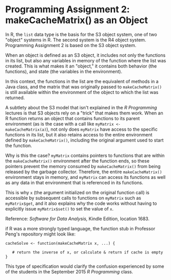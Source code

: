 # Programming Assignment 2: makeCacheMatrix() as an Object

In R, the `list` data type is the basis for the S3 object system, one of two "object" systems in R. The second system is the R4 object system. Programming Assignment 2 is based on the S3 object system.

When an object is defined as an S3 object, it includes not only the functions in its list, but also any variables in memory of the function where the list was created. This is what makes it an "object," it contains both behavior (the functions), and state (the variables in the environment).

In this context, the functions in the list are the equivalent of methods in a Java class, and the matrix that was originally passed to `makeCacheMatrix()` is still available within the environment of the object to which the list was returned.

A subtlety about the S3 model that isn't explained in the _R Programming_ lectures is that S3 objects rely on a "trick" that makes them work. When an R function returns an object that contains functions to its parent environment (as is the case with a call like `myMatrix <- makeCacheMatrix(a)`), not only does `myMatrix` have access to the specific functions in its list, but it also retains access to the entire environment defined by `makeCacheMatrix()`, including the original argument used to start the function.

Why is this the case? `myMatrix` contains pointers to functions that are within the `makeCacheMatrix()` environment after the function ends, so these pointers prevent the memory consumed by `makeCacheMatrix()` from being released by the garbage collector. Therefore, the entire `makeCacheMatrix()` environment stays in memory, and `myMatrix` can access its functions as well as any data in that environment that is referenced in its functions.

This is why `x` (the argument initialized on the original function call) is accessible by subsequent calls to functions on `myMatrix` such as `myMatrix$get`, and it also explains why the code works without having to explicitly issue `myMatrix$set()` to set the value of `x`.

Reference: _Software for Data Analysis,_ Kindle Edition, location 1683\.

if R was a more strongly typed language, the function stub in Professor Peng's repository might look like:

    cacheSolve <- function(makeCacheMatrix x, ...) {

       # return the inverse of x, or calculate & return if cache is empty
    }

This type of specification would clarify the confusion experienced by some of the students in the September 2015 *R Programming* class. 
